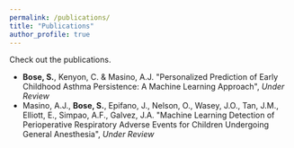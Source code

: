 ```yaml
---
permalink: /publications/
title: "Publications"
author_profile: true
---
```


Check out the publications.

* **Bose, S.**, Kenyon, C. & Masino, A.J. "Personalized Prediction of Early Childhood Asthma Persistence: A Machine Learning Approach", *Under Review*
* Masino, A.J., **Bose, S.**, Epifano, J., Nelson, O., Wasey, J.O., Tan, J.M., Elliott, E., Simpao, A.F.,  Galvez, J.A. "Machine Learning Detection of Perioperative Respiratory Adverse Events for Children Undergoing General Anesthesia", *Under Review* 

